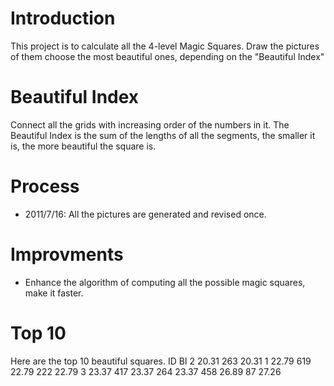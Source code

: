 Introduction
============
This project is to calculate all the 4-level Magic Squares.
Draw the pictures of them choose the most beautiful ones, depending on the "Beautiful Index"

Beautiful Index
===============
Connect all the grids with increasing order of the numbers in it.
The Beautiful Index is the sum of the lengths of all the segments, the smaller it is, the more beautiful the square is.

Process
=======
* 2011/7/16: All the pictures are generated and revised once.

Improvments
===========
* Enhance the algorithm of computing all the possible magic squares, make it faster.

Top 10
======
Here are the top 10 beautiful squares.
ID	BI
2	20.31
263	20.31
1	22.79
619	22.79
222	22.79
3	23.37
417	23.37
264	23.37
458	26.89
87	27.26
